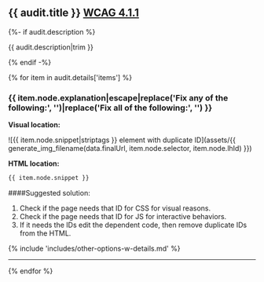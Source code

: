 ## {{ audit.title }} [WCAG 4.1.1](https://www.w3.org/WAI/WCAG21/quickref/?versions=2.0#parsing)

{%- if audit.description %}

{{ audit.description|trim }}

{% endif -%}

{% for item in audit.details['items'] %}

<h3> {{ item.node.explanation|escape|replace('Fix any of the following:', '')|replace('Fix all of the following:', '') }} </h3>

__Visual location:__

![{{ item.node.snippet|striptags }} element with duplicate ID](assets/{{ generate_img_filename(data.finalUrl, item.node.selector, item.node.lhId) }})

__HTML location:__

```html
{{ item.node.snippet }}
```

####Suggested solution:

1. Check if the page needs that ID for CSS for visual reasons.
2. Check if the page needs that ID for JS for interactive behaviors.
3. If it needs the IDs edit the dependent code, then remove duplicate IDs from the HTML.

{% include 'includes/other-options-w-details.md' %}

---

{% endfor %}
